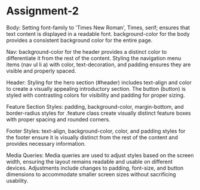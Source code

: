 # Assignment-2

Body:
Setting font-family to 'Times New Roman', Times, serif; ensures that text content is displayed in a readable font.
background-color for the body provides a consistent background color for the entire page.

Nav:
background-color for the header provides a distinct color to differentiate it from the rest of the content.
Styling the navigation menu items (nav ul li a) with color, text-decoration, and padding ensures they are visible and properly spaced.

Header:
Styling for the hero section (#header) includes text-align and color to create a visually appealing introductory section.
The button (button) is styled with contrasting colors for visibility and padding for proper sizing.

Feature Section Styles:
padding, background-color, margin-bottom, and border-radius styles for .feature class create visually distinct feature boxes with proper spacing and rounded corners.

Footer Styles:
text-align, background-color, color, and padding styles for the footer ensure it is visually distinct from the rest of the content and provides necessary information.

Media Queries:
Media queries are used to adjust styles based on the screen width, ensuring the layout remains readable and usable on different devices.
Adjustments include changes to padding, font-size, and button dimensions to accommodate smaller screen sizes without sacrificing usability.
